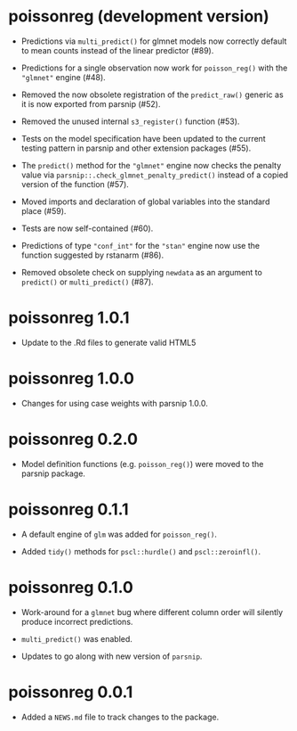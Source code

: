 # poissonreg (development version)

* Predictions via `multi_predict()` for glmnet models now correctly default to mean counts instead of the linear predictor (#89).

* Predictions for a single observation now work for `poisson_reg()` with the `"glmnet"` engine (#48).

* Removed the now obsolete registration of the `predict_raw()` generic as it is now exported from parsnip (#52).

* Removed the unused internal `s3_register()` function (#53).

* Tests on the model specification have been updated to the current testing pattern in parsnip and other extension packages (#55).

* The `predict()` method for the `"glmnet"` engine now checks the penalty value via `parsnip::.check_glmnet_penalty_predict()` instead of a copied version of the function (#57).

* Moved imports and declaration of global variables into the standard place (#59).

* Tests are now self-contained (#60).

* Predictions of type `"conf_int"` for the `"stan"` engine now use the function suggested by rstanarm (#86).

* Removed obsolete check on supplying `newdata` as an argument to `predict()` or `multi_predict()` (#87).


# poissonreg 1.0.1

* Update to the .Rd files to generate valid HTML5


# poissonreg 1.0.0

* Changes for using case weights with parsnip 1.0.0.


# poissonreg 0.2.0

* Model definition functions (e.g. `poisson_reg()`) were moved to the parsnip package.


# poissonreg 0.1.1

* A default engine of `glm` was added for `poisson_reg()`. 

* Added `tidy()` methods for `pscl::hurdle()` and `pscl::zeroinfl()`.


# poissonreg 0.1.0

* Work-around for a `glmnet` bug where different column order will silently produce incorrect predictions. 

* `multi_predict()` was enabled. 

* Updates to go along with new version of `parsnip`. 


# poissonreg 0.0.1

* Added a `NEWS.md` file to track changes to the package.
